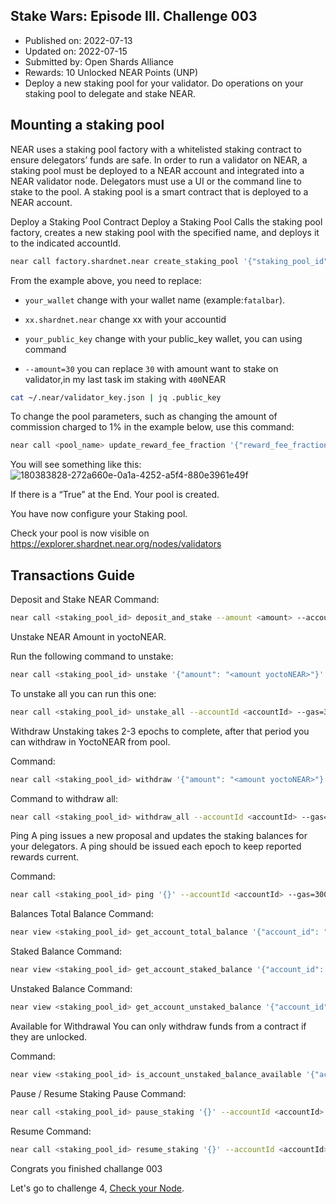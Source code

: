 ## Stake Wars: Episode III. Challenge 003
* Published on: 2022-07-13
* Updated on: 2022-07-15
* Submitted by: Open Shards Alliance
* Rewards: 10 Unlocked NEAR Points (UNP)
* Deploy a new staking pool for your validator. Do operations on your staking pool to delegate and stake NEAR.


## Mounting a staking pool
NEAR uses a staking pool factory with a whitelisted staking contract to ensure delegators’ funds are safe. In order to run a validator on NEAR, a staking pool must be deployed to a NEAR account and integrated into a NEAR validator node. Delegators must use a UI or the command line to stake to the pool. A staking pool is a smart contract that is deployed to a NEAR account.

Deploy a Staking Pool Contract
Deploy a Staking Pool
Calls the staking pool factory, creates a new staking pool with the specified name, and deploys it to the indicated accountId.
```bash
near call factory.shardnet.near create_staking_pool '{"staking_pool_id": "your_wallet", "owner_id": "xx.shardnet.near", "stake_public_key": "your_public_key", "reward_fee_fraction": {"numerator": 5, "denominator": 100}, "code_hash":"DD428g9eqLL8fWUxv8QSpVFzyHi1Qd16P8ephYCTmMSZ"}' --accountId="xx.shardnet.near" --amount=30 --gas=30000000000000
```
From the example above, you need to replace:

* `your_wallet` change with your wallet name (example:`fatalbar`).

* `xx.shardnet.near` change xx with your accountid

* `your_public_key` change with your public_key wallet, you can using command
* `--amount=30` you can replace `30` with amount want to stake on validator,in my last task im staking with `400`NEAR
```bash
cat ~/.near/validator_key.json | jq .public_key
```

To change the pool parameters, such as changing the amount of commission charged to 1% in the example below, use this command:
```bash
near call <pool_name> update_reward_fee_fraction '{"reward_fee_fraction": {"numerator": 1, "denominator": 100}}' --accountId <account_id> --gas=30000000000000
```
You will see something like this:
![180383828-272a660e-0a1a-4252-a5f4-880e3961e49f](https://user-images.githubusercontent.com/81378817/181397133-f75865c2-d15c-4c11-beed-4c648b23939f.png)

If there is a “True” at the End. Your pool is created.

You have now configure your Staking pool.

Check your pool is now visible on https://explorer.shardnet.near.org/nodes/validators

## Transactions Guide
Deposit and Stake NEAR
Command:
```bash
near call <staking_pool_id> deposit_and_stake --amount <amount> --accountId <accountId> --gas=30000000000000
```
Unstake NEAR
Amount in yoctoNEAR.

Run the following command to unstake:
```bash
near call <staking_pool_id> unstake '{"amount": "<amount yoctoNEAR>"}' --accountId <accountId> --gas=30000000000000
```
To unstake all you can run this one:
```bash
near call <staking_pool_id> unstake_all --accountId <accountId> --gas=30000000000000
```
Withdraw
Unstaking takes 2-3 epochs to complete, after that period you can withdraw in YoctoNEAR from pool.

Command:
```bash
near call <staking_pool_id> withdraw '{"amount": "<amount yoctoNEAR>"}' --accountId <accountId> --gas=30000000000000
```
Command to withdraw all:
```bash
near call <staking_pool_id> withdraw_all --accountId <accountId> --gas=30000000000000
```
Ping
A ping issues a new proposal and updates the staking balances for your delegators. A ping should be issued each epoch to keep reported rewards current.

Command:
```bash
near call <staking_pool_id> ping '{}' --accountId <accountId> --gas=30000000000000
```
Balances Total Balance Command:
```bash
near view <staking_pool_id> get_account_total_balance '{"account_id": "<accountId>"}'
```
Staked Balance
Command:
```bash
near view <staking_pool_id> get_account_staked_balance '{"account_id": "<accountId>"}'
```
Unstaked Balance
Command:
```bash
near view <staking_pool_id> get_account_unstaked_balance '{"account_id": "<accountId>"}'
```
Available for Withdrawal
You can only withdraw funds from a contract if they are unlocked.

Command:
```bash
near view <staking_pool_id> is_account_unstaked_balance_available '{"account_id": "<accountId>"}'
```
Pause / Resume Staking
Pause
Command:
```bash
near call <staking_pool_id> pause_staking '{}' --accountId <accountId>
```
Resume
Command:
```bash
near call <staking_pool_id> resume_staking '{}' --accountId <accountId>
```
Congrats you finished challange 003

Let's go to challenge 4, [Check your Node](https://github.com/fatalbar/testnet-manual/blob/main/NEAR/challange/004.md).
